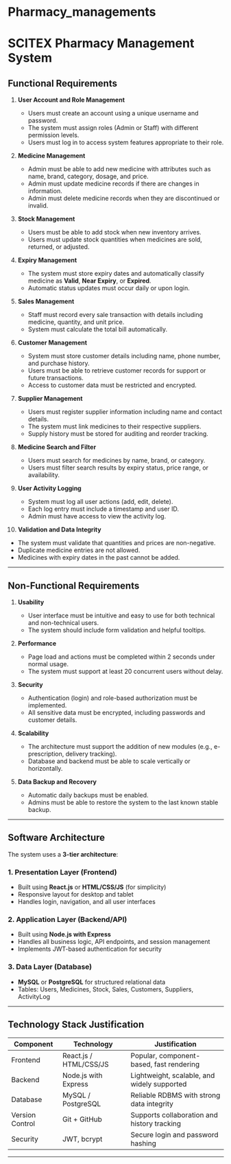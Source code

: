 # Pharmacy_managements

# SCITEX Pharmacy Management System

## Functional Requirements

1. **User Account and Role Management**
   - Users must create an account using a unique username and password.
   - The system must assign roles (Admin or Staff) with different permission levels.
   - Users must log in to access system features appropriate to their role.

2. **Medicine Management**
   - Admin must be able to add new medicine with attributes such as name, brand, category, dosage, and price.
   - Admin must update medicine records if there are changes in information.
   - Admin must delete medicine records when they are discontinued or invalid.

3. **Stock Management**
   - Users must be able to add stock when new inventory arrives.
   - Users must update stock quantities when medicines are sold, returned, or adjusted.

4. **Expiry Management**
   - The system must store expiry dates and automatically classify medicine as **Valid**, **Near Expiry**, or **Expired**.
   - Automatic status updates must occur daily or upon login.

5. **Sales Management**
   - Staff must record every sale transaction with details including medicine, quantity, and unit price.
   - System must calculate the total bill automatically.

6. **Customer Management**
   - System must store customer details including name, phone number, and purchase history.
   - Users must be able to retrieve customer records for support or future transactions.
   - Access to customer data must be restricted and encrypted.

7. **Supplier Management**
   - Users must register supplier information including name and contact details.
   - The system must link medicines to their respective suppliers.
   - Supply history must be stored for auditing and reorder tracking.

8. **Medicine Search and Filter**
   - Users must search for medicines by name, brand, or category.
   - Users must filter search results by expiry status, price range, or availability.

9. **User Activity Logging**
   - System must log all user actions (add, edit, delete).
   - Each log entry must include a timestamp and user ID.
   - Admin must have access to view the activity log.

10. **Validation and Data Integrity**
   - The system must validate that quantities and prices are non-negative.
   - Duplicate medicine entries are not allowed.
   - Medicines with expiry dates in the past cannot be added.

---

## Non-Functional Requirements

1. **Usability**
   - User interface must be intuitive and easy to use for both technical and non-technical users.
   - The system should include form validation and helpful tooltips.

2. **Performance**
   - Page load and actions must be completed within 2 seconds under normal usage.
   - The system must support at least 20 concurrent users without delay.

3. **Security**
   - Authentication (login) and role-based authorization must be implemented.
   - All sensitive data must be encrypted, including passwords and customer details.

4. **Scalability**
   - The architecture must support the addition of new modules (e.g., e-prescription, delivery tracking).
   - Database and backend must be able to scale vertically or horizontally.

5. **Data Backup and Recovery**
   - Automatic daily backups must be enabled.
   - Admins must be able to restore the system to the last known stable backup.

---

## Software Architecture

The system uses a **3-tier architecture**:

### 1. Presentation Layer (Frontend)
- Built using **React.js** or **HTML/CSS/JS** (for simplicity)
- Responsive layout for desktop and tablet
- Handles login, navigation, and all user interfaces

### 2. Application Layer (Backend/API)
- Built using **Node.js with Express**
- Handles all business logic, API endpoints, and session management
- Implements JWT-based authentication for security

### 3. Data Layer (Database)
- **MySQL** or **PostgreSQL** for structured relational data
- Tables: Users, Medicines, Stock, Sales, Customers, Suppliers, ActivityLog

---

## Technology Stack Justification

| Component | Technology     | Justification |
|----------|----------------|---------------|
| Frontend | React.js / HTML/CSS/JS | Popular, component-based, fast rendering |
| Backend  | Node.js with Express | Lightweight, scalable, and widely supported |
| Database | MySQL / PostgreSQL   | Reliable RDBMS with strong data integrity |
| Version Control | Git + GitHub | Supports collaboration and history tracking |
| Security | JWT, bcrypt       | Secure login and password hashing |

---


